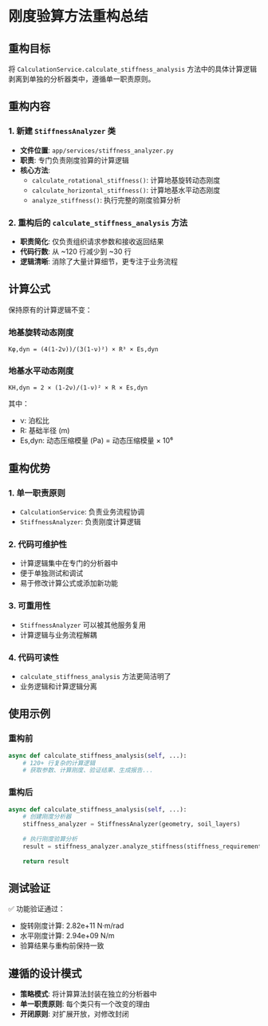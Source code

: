 # 刚度验算方法重构总结

## 重构目标
将 `CalculationService.calculate_stiffness_analysis` 方法中的具体计算逻辑剥离到单独的分析器类中，遵循单一职责原则。

## 重构内容

### 1. 新建 `StiffnessAnalyzer` 类
- **文件位置**: `app/services/stiffness_analyzer.py`
- **职责**: 专门负责刚度验算的计算逻辑
- **核心方法**:
  - `calculate_rotational_stiffness()`: 计算地基旋转动态刚度
  - `calculate_horizontal_stiffness()`: 计算地基水平动态刚度
  - `analyze_stiffness()`: 执行完整的刚度验算分析

### 2. 重构后的 `calculate_stiffness_analysis` 方法
- **职责简化**: 仅负责组织请求参数和接收返回结果
- **代码行数**: 从 ~120 行减少到 ~30 行
- **逻辑清晰**: 消除了大量计算细节，更专注于业务流程

## 计算公式
保持原有的计算逻辑不变：

### 地基旋转动态刚度
```
Kφ,dyn = (4(1-2ν))/(3(1-ν)²) × R³ × Es,dyn
```

### 地基水平动态刚度  
```
KH,dyn = 2 × (1-2ν)/(1-ν)² × R × Es,dyn
```

其中：
- ν: 泊松比
- R: 基础半径 (m)
- Es,dyn: 动态压缩模量 (Pa) = 动态压缩模量 × 10⁶

## 重构优势

### 1. **单一职责原则**
- `CalculationService`: 负责业务流程协调
- `StiffnessAnalyzer`: 负责刚度计算逻辑

### 2. **代码可维护性**
- 计算逻辑集中在专门的分析器中
- 便于单独测试和调试
- 易于修改计算公式或添加新功能

### 3. **可重用性**
- `StiffnessAnalyzer` 可以被其他服务复用
- 计算逻辑与业务流程解耦

### 4. **代码可读性**
- `calculate_stiffness_analysis` 方法更简洁明了
- 业务逻辑和计算逻辑分离

## 使用示例

### 重构前
```python
async def calculate_stiffness_analysis(self, ...):
    # 120+ 行复杂的计算逻辑
    # 获取参数、计算刚度、验证结果、生成报告...
```

### 重构后
```python
async def calculate_stiffness_analysis(self, ...):
    # 创建刚度分析器
    stiffness_analyzer = StiffnessAnalyzer(geometry, soil_layers)
    
    # 执行刚度验算分析
    result = stiffness_analyzer.analyze_stiffness(stiffness_requirements)
    
    return result
```

## 测试验证
✅ 功能验证通过：
- 旋转刚度计算: 2.82e+11 N·m/rad
- 水平刚度计算: 2.94e+09 N/m  
- 验算结果与重构前保持一致

## 遵循的设计模式
- **策略模式**: 将计算算法封装在独立的分析器中
- **单一职责原则**: 每个类只有一个改变的理由
- **开闭原则**: 对扩展开放，对修改封闭
